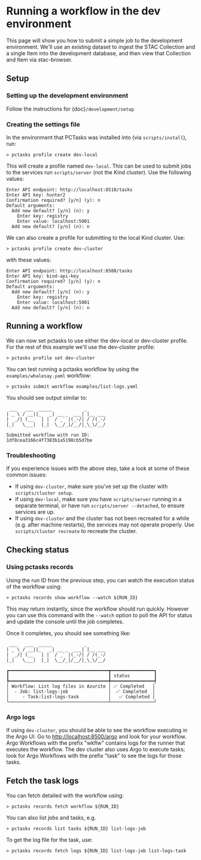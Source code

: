 # Running a workflow in the dev environment

This page will show you how to submit a simple job to the development environment.
We'll use an existing dataset to ingest the STAC Collection and a single Item into the
development database, and then view that Collection and Item via stac-browser.

## Setup

### Setting up the development environment

Follow the instructions for {doc}`/development/setup`

### Creating the settings file

In the environment that PCTasks was installed into (via `scripts/install`), run:

```
> pctasks profile create dev-local
```

This will create a profile named `dev-local`. This can be used to submit jobs to the services run `scripts/server` (not the Kind cluster). Use the following values:

```shell
Enter API endpoint: http://localhost:8510/tasks
Enter API key: hunter2
Confirmation required? [y/n] (y): n
Default arguments:
  Add new default? [y/n] (n): y
    Enter key: registry
    Enter value: localhost:5001
  Add new default? [y/n] (n): n
```

We can also create a profile for submitting to the local Kind cluster. Use:

```
> pctasks profile create dev-cluster
```

with these values:

```shell
Enter API endpoint: http://localhost:8500/tasks
Enter API key: kind-api-key
Confirmation required? [y/n] (y): n
Default arguments:
  Add new default? [y/n] (n): y
    Enter key: registry
    Enter value: localhost:5001
  Add new default? [y/n] (n): n
```

## Running a workflow

We can now set pctasks to use either the dev-local or dev-cluster profile. For the rest of this example we'll use the dev-cluster profile:

```shell
> pctasks profile set dev-cluster
```

You can test running a pctasks workflow by using the `examples/whalesay.yaml` workflow:

```shell
> pctasks submit workflow examples/list-logs.yaml
```

You should see output similar to:

```shell
 ___   ___  _____            _
| _ \ / __||_   _| __ _  ___| |__ ___
|  _/| (__   | |  / _` |(_-/| / /(_-/
|_|   \___|  |_|  \__/_|/__/|_\_\/__/

Submitted workflow with run ID:
1df8cea3166c4f7383b1a5198cb5d7be
```

### Troubleshooting

If you experience issues with the above step, take a look at some of these common issues:

- If using `dev-cluster`, make sure you've set up the cluster with `scripts/cluster setup`.
- If using `dev-local`, make sure you have `scripts/server` running in a separate terminal, or have run `scripts/server --detached`, to ensure services are up.
- If using `dev-cluster` and the cluster has not been recreated for a while (e.g. after machine restarts), the services may not operate properly. Use `scripts/cluster recreate` to recreate the cluster.

## Checking status

### Using pctasks records

Using the run ID from the previous step, you can watch the execution status of the workflow using:

```shell
> pctasks records show workflow --watch ${RUN_ID}
```

This may return instantly, since the workflow should run quickly. However you can use this command with the `--watch` option to poll the API for status and update the console until the job completes.

Once it completes, you should see something like:

```shell
 ___   ___  _____            _
| _ \ / __||_   _| __ _  ___| |__ ___
|  _/| (__   | |  / _` |(_-/| / /(_-/
|_|   \___|  |_|  \__/_|/__/|_\_\/__/

┏━━━━━━━━━━━━━━━━━━━━━━━━━━━━━━━━━━━━━┳━━━━━━━━━━━━━━━━┓
┃                                     ┃ status         ┃
┡━━━━━━━━━━━━━━━━━━━━━━━━━━━━━━━━━━━━━╇━━━━━━━━━━━━━━━━┩
│ Workflow: List log files in Azurite │ ✅ Completed   │
│  - Job: list-logs-job               │  ✅ Completed  │
│     - Task:list-logs-task           │   ✅ Completed │
└─────────────────────────────────────┴────────────────┘
```

### Argo logs

If using `dev-cluster`, you should be able to see the workflow executing in the Argo UI. Go to <http://localhost:8500/argo> and look for your workflow. Argo Workflows with the prefix "wkflw" contains logs for the runner that executes the workflow. The dev cluster also uses Argo to execute tasks; look for Argo Workflows with the prefix "task" to see the logs for those tasks.

## Fetch the task logs

You can fetch detailed with the workflow using:

```shell
> pctasks records fetch workflow ${RUN_ID}
```

You can also list jobs and tasks, e.g.

```shell
> pctasks records list tasks ${RUN_ID} list-logs-job
```

To get the log file for the task, use:

```shell
> pctasks records fetch logs ${RUN_ID} list-logs-job list-logs-task
```